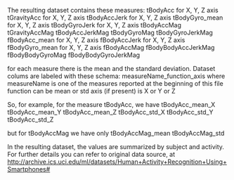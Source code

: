 The resulting dataset contains these measures:
tBodyAcc for X, Y, Z axis
tGravityAcc for X, Y, Z axis
tBodyAccJerk for X, Y, Z axis
tBodyGyro_mean for X, Y, Z axis
tBodyGyroJerk for X, Y, Z axis
tBodyAccMag
tGravityAccMag
tBodyAccJerkMag
tBodyGyroMag
tBodyGyroJerkMag
fBodyAcc_mean for X, Y, Z axis
fBodyAccJerk for X, Y, Z axis
fBodyGyro_mean for X, Y, Z axis
fBodyAccMag
fBodyBodyAccJerkMag
fBodyBodyGyroMag
fBodyBodyGyroJerkMag

for each measure there is the mean and the standard deviation.
Dataset colums are labeled with these schema:
measureName_function_axis
where measureName is one of the measures reported at the beginning of this file
function can be mean or std 
axis (if present) is X or Y or Z

So, for example, for the measure tBodyAcc, we have 
tBodyAcc_mean_X 
tBodyAcc_mean_Y 
tBodyAcc_mean_Z 
tBodyAcc_std_X 
tBodyAcc_std_Y 
tBodyAcc_std_Z 

but for tBodyAccMag we have only
tBodyAccMag_mean
tBodyAccMag_std

In the resulting dataset, the values are summarized by subject and activity.
For further details you can refer to original data source, at http://archive.ics.uci.edu/ml/datasets/Human+Activity+Recognition+Using+Smartphones#
